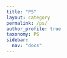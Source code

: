 ```yaml
---
title: "PS"
layout: category
permalink: /ps/
author_profile: true
taxonomy: PS
sidebar:
  nav: "docs"
---
```

